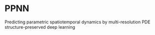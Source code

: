 # PPNN
Predicting parametric spatiotemporal dynamics by multi-resolution PDE structure-preserved deep learning
